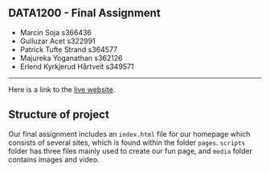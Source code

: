 ## DATA1200 - Final Assignment

- Marcin Soja s366436
- Gulluzar Acet s322991
- Patrick Tufte Strand s364577
- Majureka Yoganathan s362126
- Erlend Kyrkjerud Hårtveit s349571

---

Here is a link to the [live website](https://erlendkh.github.io/).

## Structure of project

Our final assignment includes an `index.html` file for our homepage which consists of several sites, which is found within the folder `pages`. `scripts` folder has three files mainly used to create our fun page, and `media` folder contains images and video. 
